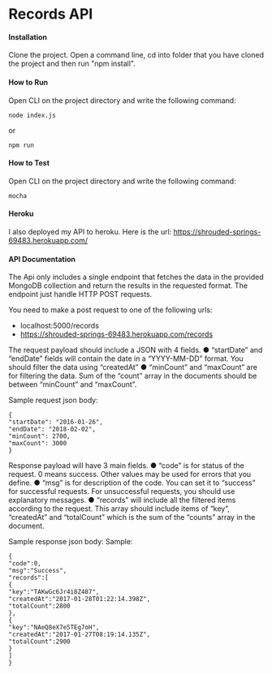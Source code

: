 # Records API

#### Installation
Clone the project.
Open a command line, cd into folder that you have cloned the project and then run "npm install".

#### How to Run
Open CLI on the project directory and write the following command:
```
node index.js
```
or
```
npm run
```

#### How to Test
Open CLI on the project directory and write the following command:
```
mocha
```

#### Heroku
I also deployed my API to heroku. Here is the url: https://shrouded-springs-69483.herokuapp.com/

#### API Documentation
The Api only includes a single endpoint that fetches the data in the provided MongoDB collection and return the results in the requested format.
The endpoint just handle HTTP POST requests.

You need to make a post request to one of the following urls:
* localhost:5000/records
* https://shrouded-springs-69483.herokuapp.com/records

The request payload should include a JSON with 4 fields.
● “startDate” and “endDate” fields will contain the date in a “YYYY-MM-DD” format. You
should filter the data using “createdAt”
● “minCount” and “maxCount” are for filtering the data. Sum of the “count” array in the
documents should be between “minCount” and “maxCount”.

Sample request json body:
```
{
"startDate": "2016-01-26",
"endDate": "2018-02-02",
"minCount": 2700,
"maxCount": 3000
}
```

Response payload will have 3 main fields.
● “code” is for status of the request. 0 means success. Other values may be used for
errors that you define.
● “msg” is for description of the code. You can set it to “success” for successful
requests. For unsuccessful requests, you should use explanatory messages.
● “records” will include all the filtered items according to the request. This array should
include items of “key”, “createdAt” and “totalCount” which is the sum of the “counts”
array in the document.

Sample response json body:
Sample:
```
{
"code":0,
"msg":"Success",
"records":[
{
"key":"TAKwGc6Jr4i8Z487",
"createdAt":"2017-01-28T01:22:14.398Z",
"totalCount":2800
},
{
"key":"NAeQ8eX7e5TEg7oH",
"createdAt":"2017-01-27T08:19:14.135Z",
"totalCount":2900
}
]
}
```
